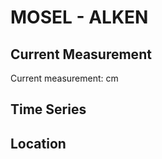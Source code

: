 # MOSEL - ALKEN

## Current Measurement

Current measurement: <Value topic="rivers/pegel-online/MOSEL/ALKEN/measurementValue"/> cm

## Time Series

<TimeSeries topic="rivers/pegel-online/MOSEL/ALKEN/measurementValue" period="week" />

## Location

<WorldMap>
  <Marker lat="50.250187128395396" lon="7.44609891655767" labelTopic="rivers/pegel-online/MOSEL/ALKEN" />
</WorldMap>

